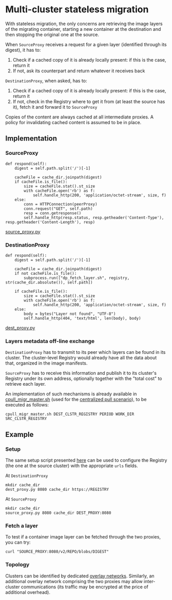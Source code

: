 # Multi-cluster stateless migration #

With stateless migration, the only concerns are retrieving the image layers of the migrating container, starting a new container at the destination and then stopping the original one at the source.

When `SourceProxy` receives a request for a given layer (identified through its digest), it has to:
1. Check if a cached copy of it is already locally present: if this is the case, return it
2. If not, ask its counterpart and return whatever it receives back

`DestinationProxy`, when asked, has to:
1. Check if a cached copy of it is already locally present: if this is the case, return it
2. If not, check in the Registry where to get it from (at least the source has it), fetch it and forward it to `SourceProxy`

Copies of the content are always cached at all intermediate proxies. A policy for invalidating cached content is assumed to be in place.

## Implementation ##

### SourceProxy ###

```
def respond(self):
	digest = self.path.split('/')[-1]

	cacheFile = cache_dir.joinpath(digest)
	if cacheFile.is_file():
		size = cacheFile.stat().st_size
		with cacheFile.open('rb') as f:
			self.handle_http(200, 'application/octet-stream', size, f)
	else:
		conn = HTTPConnection(peerProxy)
		conn.request("GET", self.path)
		resp = conn.getresponse()
		self.handle_http(resp.status, resp.getheader('Content-Type'), resp.getheader('Content-Length'), resp)
```
[source_proxy.py](../multi-cluster/source_proxy.py)

### DestinationProxy ###

```
def respond(self):
	digest = self.path.split('/')[-1]

	cacheFile = cache_dir.joinpath(digest)
	if not cacheFile.is_file():
		subprocess.run(["dp_fetch_layer.sh", registry, str(cache_dir.absolute()), self.path])

	if cacheFile.is_file():
		size = cacheFile.stat().st_size
		with cacheFile.open('rb') as f:
			self.handle_http(200, 'application/octet-stream', size, f)
	else:
		body = bytes("Layer not found", "UTF-8")
		self.handle_http(404, 'text/html', len(body), body)
```
[dest_proxy.py](../multi-cluster/dest_proxy.py)

### Layers metadata off-line exchange ###
`DestinationProxy` has to transmit to its peer which layers can be found in its cluster. The cluster-level Registry would already have all the data about that, organized in the image manifests.

`SourceProxy` has to receive this information and publish it to its cluster's Registry under its own address, optionally together with the "total cost" to retrieve each layer.

An implementation of such mechanisms is already available in [cpull_migr_master.sh](../cooperative%20migration/cpull_migr_master.sh) (used for the [centralized pull scenario](cooperative%20migration.md#pull-based-approach)), to be executed as follows:
```
cpull_migr_master.sh DEST_CLSTR_REGISTRY PERIOD WORK_DIR SRC_CLSTR_REGISTRY
```

## Example ##

### Setup ###
The same setup script presented [here](cooperative%20migration.md#example) can be used to configure the Registry (the one at the source cluster) with the appropriate `urls` fields.

At `DestinationProxy`
```
mkdir cache_dir
dest_proxy.py 8080 cache_dir https://REGISTRY
```

At `SourceProxy`
```
mkdir cache_dir
source_proxy.py 8080 cache_dir DEST_PROXY:8080
```

### Fetch a layer ###
To test if a container image layer can be fetched through the two proxies, you can try:
```
curl "SOURCE_PROXY:8080/v2/REPO/blobs/DIGEST"
```

### Topology ###
Clusters can be identified by dedicated [overlay networks](https://docs.docker.com/network/overlay/). Similarly, an additional overlay network comprising the two proxies may allow inter-cluster communications (its traffic may be encrypted at the price of additional overhead).
